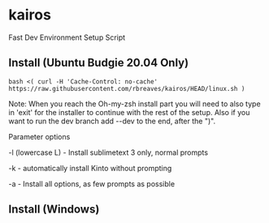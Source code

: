 # kairos
Fast Dev Environment Setup Script

## Install (Ubuntu Budgie 20.04 Only)

```
bash <( curl -H 'Cache-Control: no-cache' https://raw.githubusercontent.com/rbreaves/kairos/HEAD/linux.sh )
```

Note: When you reach the Oh-my-zsh install part you will need to also type in 'exit' for the installer to continue with the rest of the setup. Also if you want to run the dev branch add --dev to the end, after the ")".

Parameter options

-l (lowercase L) - Install sublimetext 3 only, normal prompts

-k - automatically install Kinto without prompting

-a - Install all options, as few prompts as possible

## Install (Windows)

```

```

